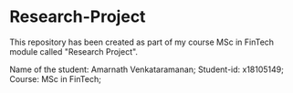 # Research-Project
This repository has been created as part of my course MSc in FinTech module called "Research Project".

Name of the student: Amarnath Venkataramanan;
Student-id: x18105149;
Course: MSc in FinTech;

